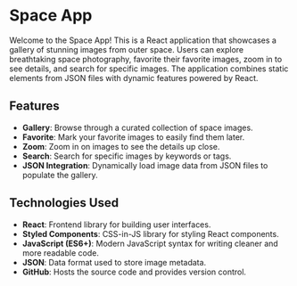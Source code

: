 # Space App

Welcome to the Space App! This is a React application that showcases a gallery of stunning images from outer space. Users can explore breathtaking space photography, favorite their favorite images, zoom in to see details, and search for specific images. The application combines static elements from JSON files with dynamic features powered by React.

## Features

- **Gallery**: Browse through a curated collection of space images.
- **Favorite**: Mark your favorite images to easily find them later.
- **Zoom**: Zoom in on images to see the details up close.
- **Search**: Search for specific images by keywords or tags.
- **JSON Integration**: Dynamically load image data from JSON files to populate the gallery.

## Technologies Used

- **React**: Frontend library for building user interfaces.
- **Styled Components**: CSS-in-JS library for styling React components.
- **JavaScript (ES6+)**: Modern JavaScript syntax for writing cleaner and more readable code.
- **JSON**: Data format used to store image metadata.
- **GitHub**: Hosts the source code and provides version control.
